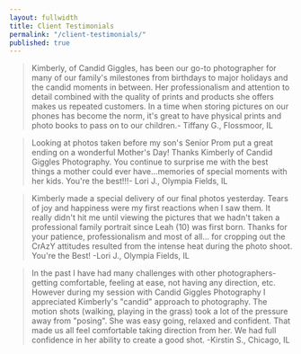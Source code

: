 ```yaml
---
layout: fullwidth
title: Client Testimonials
permalink: "/client-testimonials/"
published: true
---
```


> Kimberly, of Candid Giggles, has been our go-to photographer for many of our family's milestones from birthdays to major holidays and the candid moments in between. Her professionalism and attention to detail combined with the quality of prints and products she offers makes us repeated customers. In a time when storing pictures on our phones has become the norm, it's great to have physical prints and photo books to pass on to our children.- Tiffany G., Flossmoor, IL  

> Looking at photos taken before my son's Senior Prom put a great ending on a wonderful Mother's Day! Thanks Kimberly of Candid Giggles Photography. You continue to surprise me with the best things a mother could ever have...memories of special moments with her kids. You're the best!!!- Lori J., Olympia Fields, IL

> Kimberly made a special delivery of our final photos yesterday. Tears of joy and happiness were my first reactions when I saw them. It really didn't hit me until viewing the pictures that we hadn't taken a professional family portrait since Leah (10) was first born. Thanks for your patience, professionalism and most of all... for cropping out the CrAzY attitudes resulted from the intense heat during the photo shoot. 
You're the Best! -Lori J., Olympia Fields, IL

> In the past I have had many challenges with other photographers- getting comfortable, feeling at ease, not having any direction, etc. However during my session with Candid Giggles Photography I appreciated Kimberly's "candid" approach to photography. The motion shots (walking, playing in the grass) took a lot of the pressure away from "posing". She was easy going, relaxed and confident. That made us all feel comfortable taking direction from her. We had full confidence in her ability to create a good shot. -Kirstin S., Chicago, IL
